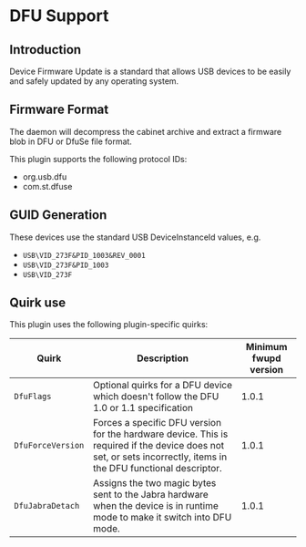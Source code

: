 DFU Support
===========

Introduction
------------

Device Firmware Update is a standard that allows USB devices to be easily and
safely updated by any operating system.

Firmware Format
---------------

The daemon will decompress the cabinet archive and extract a firmware blob in
DFU or DfuSe file format.

This plugin supports the following protocol IDs:

 * org.usb.dfu
 * com.st.dfuse

GUID Generation
---------------

These devices use the standard USB DeviceInstanceId values, e.g.

 * `USB\VID_273F&PID_1003&REV_0001`
 * `USB\VID_273F&PID_1003`
 * `USB\VID_273F`

Quirk use
---------
This plugin uses the following plugin-specific quirks:

| Quirk                  | Description                                 | Minimum fwupd version |
|------------------------|---------------------------------------------|-----------------------|
|`DfuFlags`              | Optional quirks for a DFU device which doesn't follow the DFU 1.0 or 1.1 specification | 1.0.1|
|`DfuForceVersion`       | Forces a specific DFU version for the hardware device. This is required if the device does not set, or sets incorrectly, items in the DFU functional descriptor. |1.0.1|
|`DfuJabraDetach`        | Assigns the two magic bytes sent to the Jabra hardware when the device is in runtime mode to make it switch into DFU mode.|1.0.1|
